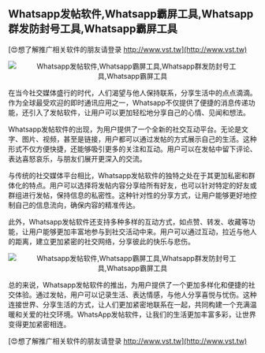 ## **Whatsapp发帖软件,Whatsapp霸屏工具,Whatsapp群发防封号工具,Whatsapp霸屏工具**

[😍想了解推广相关软件的朋友请登录 http://www.vst.tw](http://www.vst.tw)

 <center><img src="https://vst.tw/MP4/tuiguang/png/7.png" alt="Whatsapp发帖软件,Whatsapp霸屏工具,Whatsapp群发防封号工具,Whatsapp霸屏工具"></center>

在当今社交媒体盛行的时代，人们渴望与他人保持联系，分享生活中的点点滴滴。作为全球最受欢迎的即时通讯应用之一，Whatsapp不仅提供了便捷的消息传递功能，还引入了发帖软件，让用户可以更加轻松地分享自己的心情、见闻和想法。

Whatsapp发帖软件的出现，为用户提供了一个全新的社交互动平台。无论是文字、图片、视频，甚至是链接，用户都可以通过发帖的方式展示自己的生活。这种形式不仅方便快捷，还能够吸引更多的关注和互动。用户可以在发帖中留下评论、表达喜怒哀乐，与朋友们展开更深入的交流。

与传统的社交媒体平台相比，Whatsapp发帖软件的独特之处在于其更加私密和群体化的特点。用户可以选择将发帖内容分享给所有好友，也可以针对特定的好友或群组进行发帖，保持信息的私密性。这种针对性的分享方式，让用户能够更好地控制自己的信息流向，确保内容的精准传达。

此外，Whatsapp发帖软件还支持多种多样的互动方式，如点赞、转发、收藏等功能，让用户能够更加丰富地参与到社交活动中来。用户可以通过互动，拉近与他人的距离，建立更加紧密的社交网络，分享彼此的快乐与悲伤。

 <center><img src="https://vst.tw/MP4/tuiguang/png/5.png" alt="Whatsapp发帖软件,Whatsapp霸屏工具,Whatsapp群发防封号工具,Whatsapp霸屏工具"></center>

总的来说，Whatsapp发帖软件的推出，为用户提供了一个更加多样化和便捷的社交体验。通过发帖，用户可以记录生活、表达情感，与他人分享喜悦与忧伤。这种连接世界、分享生活的方式，让人们更加紧密地联系在一起，共同构建一个充满温暖和关爱的社交环境。WhatsApp发帖软件，让我们的生活更加丰富多彩，让世界变得更加紧密相连。

[😍想了解推广相关软件的朋友请登录 http://www.vst.tw](http://www.vst.tw)



